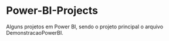 # Power-BI-Projects
Alguns projetos em Power BI, sendo o projeto principal o arquivo DemonstracaoPowerBI.
